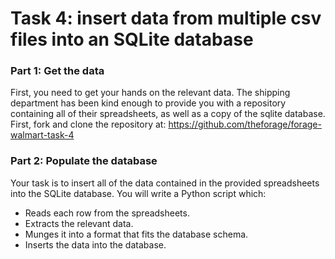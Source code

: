 # Task 4: insert data from multiple csv files into an SQLite database

### Part 1: Get the data

First, you need to get your hands on the relevant data. The shipping department has been kind enough to provide you with a repository containing all of their spreadsheets, as well as a copy of the sqlite database. First, fork and clone the repository at: https://github.com/theforage/forage-walmart-task-4

### Part 2: Populate the database

Your task is to insert all of the data contained in the provided spreadsheets into the SQLite database. You will write a Python script which:

* Reads each row from the spreadsheets.
* Extracts the relevant data.
* Munges it into a format that fits the database schema.
* Inserts the data into the database.
